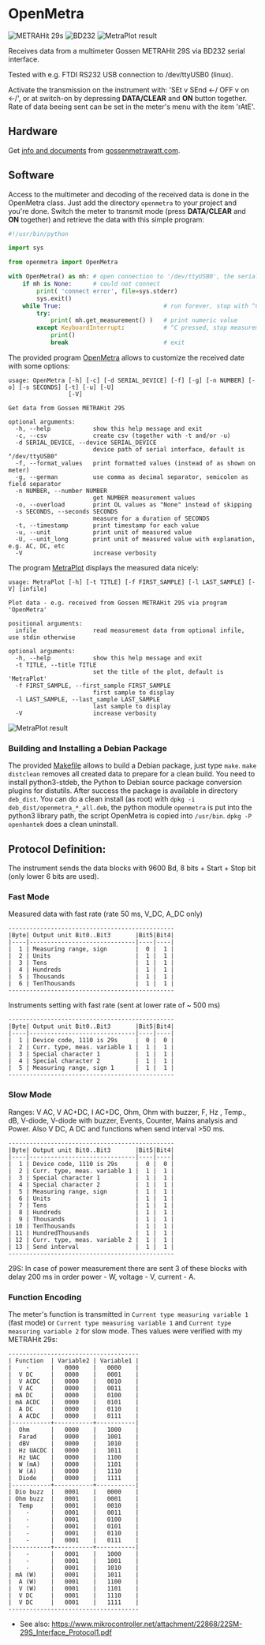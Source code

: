 # OpenMetra

![METRAHit 29s](METRAHit29s.png)
![BD232](BD232.png)
![MetraPlot result](temperature_256x192.png)

Receives data from a multimeter Gossen METRAHit 29S via BD232 serial interface.

Tested with e.g. FTDI RS232 USB connection to /dev/ttyUSB0 (linux).

Activate the transmission on the instrument with: 'SEt v SEnd <-/ OFF v on <-/',
or at switch-on by depressing **DATA/CLEAR** and **ON** button together.
Rate of data beeing sent can be set in the meter's menu with the item 'rAtE'.


## Hardware

Get [info and documents](https://www.gossenmetrawatt.com/english/produkte/metrahit29s.htm)
from [gossenmetrawatt.com](https://www.gossenmetrawatt.com/).


## Software

Access to the multimeter and decoding of the received data is done in the OpenMetra class.
Just add the directory `openmetra` to your project and you're done.
Switch the meter to transmit mode (press **DATA/CLEAR** and **ON** together) and retrieve the data with this simple program:

```python
#!/usr/bin/python

import sys

from openmetra import OpenMetra

with OpenMetra() as mh: # open connection to '/dev/ttyUSB0', the serial path can be an optional parameter
    if mh is None:      # could not connect
        print( 'connect error', file=sys.stderr)
        sys.exit()
    while True:                             # run forever, stop with ^C
        try:
            print( mh.get_measurement() )   # print numeric value
        except KeyboardInterrupt:           # ^C pressed, stop measurement
            print()
            break                           # exit
```

The provided program [OpenMetra](https://github.com/Ho-Ro/OpenMetra/blob/main/OpenMetra)
allows to customize the received date with some options:

````
usage: OpenMetra [-h] [-c] [-d SERIAL_DEVICE] [-f] [-g] [-n NUMBER] [-o] [-s SECONDS] [-t] [-u] [-U]
                 [-V]

Get data from Gossen METRAHit 29S

optional arguments:
  -h, --help            show this help message and exit
  -c, --csv             create csv (together with -t and/or -u)
  -d SERIAL_DEVICE, --device SERIAL_DEVICE
                        device path of serial interface, default is "/dev/ttyUSB0"
  -f, --format_values   print formatted values (instead of as shown on meter)
  -g, --german          use comma as decimal separator, semicolon as field separator
  -n NUMBER, --number NUMBER
                        get NUMBER measurement values
  -o, --overload        print OL values as "None" instead of skipping
  -s SECONDS, --seconds SECONDS
                        measure for a duration of SECONDS
  -t, --timestamp       print timestamp for each value
  -u, --unit            print unit of measured value
  -U, --unit_long       print unit of measured value with explanation, e.g. AC, DC, etc
  -V                    increase verbosity
````

The program [MetraPlot](https://github.com/Ho-Ro/OpenMetra/blob/main/MetraPlot)
displays the measured data nicely:

````
usage: MetraPlot [-h] [-t TITLE] [-f FIRST_SAMPLE] [-l LAST_SAMPLE] [-V] [infile]

Plot data - e.g. received from Gossen METRAHit 29S via program 'OpenMetra'

positional arguments:
  infile                read measurement data from optional infile, use stdin otherwise

optional arguments:
  -h, --help            show this help message and exit
  -t TITLE, --title TITLE
                        set the title of the plot, default is 'MetraPlot'
  -f FIRST_SAMPLE, --first_sample FIRST_SAMPLE
                        first sample to display
  -l LAST_SAMPLE, --last_sample LAST_SAMPLE
                        last sample to display
  -V                    increase verbosity
````

![MetraPlot result](temperature_640x480.png)

### Building and Installing a Debian Package

The provided [Makefile](https://github.com/Ho-Ro/OpenMetra/blob/main/Makefile) allows to build a Debian package,
just type `make`. `make distclean` removes all created data to prepare for a clean build.
You need to install python3-stdeb, the Python to Debian source package conversion plugins for distutils.
After success the package is available in directory `deb_dist`.
You can do a clean install (as root) with `dpkg -i deb_dist/openmetra_*_all.deb`, the python module `openmetra` is put into
the python3 library path, the script OpenMetra is copied into `/usr/bin`. `dpkg -P openhantek` does a clean uninstall.


## Protocol Definition:

The instrument sends the data blocks with 9600 Bd, 8 bits + Start + Stop bit (only lower 6 bits are used).

### Fast Mode

Measured data with fast rate (rate 50 ms, V_DC, A_DC only)
````
-----------------------------------------------
|Byte| Output unit Bit0..Bit3       |Bit5|Bit4|
|----|------------------------------|----|----|
|  1 | Measuring range, sign        |  0 |  1 |
|  2 | Units                        |  1 |  1 |
|  3 | Tens                         |  1 |  1 |
|  4 | Hundreds                     |  1 |  1 |
|  5 | Thousands                    |  1 |  1 |
|  6 | TenThousands                 |  1 |  1 |
-----------------------------------------------
````

Instruments setting with fast rate (sent at lower rate of ~ 500 ms)
````
-----------------------------------------------
|Byte| Output unit Bit0..Bit3       |Bit5|Bit4|
|----|------------------------------|----|----|
|  1 | Device code, 1110 is 29s     |  0 |  0 |
|  2 | Curr. type, meas. variable 1 |  1 |  1 |
|  3 | Special character 1          |  1 |  1 |
|  4 | Special character 2          |  1 |  1 |
|  5 | Measuring range, sign 1      |  1 |  1 |
-----------------------------------------------
````

### Slow Mode

Ranges: V AC, V AC+DC, I AC+DC, Ohm, Ohm with buzzer, F, Hz , Temp., dB,
V-diode, V-diode with buzzer, Events, Counter, Mains analysis and Power.
Also V DC, A DC and functions when send interval >50 ms.
````
-----------------------------------------------
|Byte| Output unit Bit0..Bit3       |Bit5|Bit4|
|----|------------------------------|----|----|
|  1 | Device code, 1110 is 29s     |  0 |  0 |
|  2 | Curr. type, meas. variable 1 |  1 |  1 |
|  3 | Special character 1          |  1 |  1 |
|  4 | Special character 2          |  1 |  1 |
|  5 | Measuring range, sign        |  1 |  1 |
|  6 | Units                        |  1 |  1 |
|  7 | Tens                         |  1 |  1 |
|  8 | Hundreds                     |  1 |  1 |
|  9 | Thousands                    |  1 |  1 |
| 10 | TenThousands                 |  1 |  1 |
| 11 | HundredThousands             |  1 |  1 |
| 12 | Curr. type, meas. variable 2 |  1 |  1 |
| 13 | Send interval                |  1 |  1 |
-----------------------------------------------
````
29S: In case of power measurement there are sent 3 of these blocks
with delay 200 ms in order power - W, voltage - V, current - A.

### Function Encoding

The meter's function is transmitted in `Current type measuring variable 1` (fast mode)
or `Current type measuring variable 1` and `Current type measuring variable 2` for slow mode.
Thes values were verified with my METRAHit 29s:
````
-------------------------------------
| Function  | Variable2 | Variable1 |
|    -      |   0000    |   0000    |
|  V DC     |   0000    |   0001    |
|  V ACDC   |   0000    |   0010    |
|  V AC     |   0000    |   0011    |
| mA DC     |   0000    |   0100    |
| mA ACDC   |   0000    |   0101    |
|  A DC     |   0000    |   0110    |
|  A ACDC   |   0000    |   0111    |
|-----------+-----------+-----------|
|  Ohm      |   0000    |   1000    |
|  Farad    |   0000    |   1001    |
|  dBV      |   0000    |   1010    |
|  Hz UACDC |   0000    |   1011    |
|  Hz UAC   |   0000    |   1100    |
|  W (mA)   |   0000    |   1101    |
|  W (A)    |   0000    |   1110    |
|  Diode    |   0000    |   1111    |
|-----------+-----------+-----------|
| Dio buzz  |   0001    |   0000    |
| Ohm buzz  |   0001    |   0001    |
|  Temp     |   0001    |   0010    |
|    -      |   0001    |   0011    |
|    -      |   0001    |   0100    |
|    -      |   0001    |   0101    |
|    -      |   0001    |   0110    |
|    -      |   0001    |   0111    |
|-----------+-----------+-----------|
|    -      |   0001    |   1000    |
|    -      |   0001    |   1001    |
|    -      |   0001    |   1010    |
| mA (W)    |   0001    |   1011    |
|  A (W)    |   0001    |   1100    |
|  V (W)    |   0001    |   1101    |
|  V DC     |   0001    |   1110    |
|  V DC     |   0001    |   1111    |
-------------------------------------
````

- See also:
https://www.mikrocontroller.net/attachment/22868/22SM-29S_Interface_Protocol1.pdf

